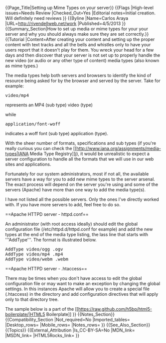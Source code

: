 {{Page_Title|Setting up Mime Types on your server}}
{{Flags
|High-level issues=Needs Review
|Checked_Out=Yes
|Editorial notes=Initial creation. Will definitely need reviews
}}
{{Byline
|Name=Carlos Araya
|URL=http://rivendellweb.net/work
|Published=4/5/2013
}}
{{Summary_Section|How to set up media  or mime types for your your server and why you should always make sure they are set correctly.}}
{{Tutorial
|Content=After creating your content and setting up the proper content with text tracks and all the bells and whistles only to have your users report that it doesn't play for them.  You wreck your head for a few days and then discover that your server is not set up to properly handle the new video (or audio or any other type of content)  media types (also known as mime types.)

The media types help both servers and browsers to identify the kind of resource being asked for by the browser and served by the server. Take for example:

<pre>video/mp4</pre>

represents an MP4 (sub type) video (type)

while

<pre>application/font-woff</pre>

indicates a woff font (sub type) application (type). 

With the sheer number of formats, specifications and sub types (if you're really curious you can check the [[http://www.iana.org/assignments/media-types|IANA Media Type Registry]]j), it would be unrealistic to expect a server configuration to handle all the formats that we will use in our web sites and applications. 

Fortunately for our system administrators, most if not all, the available servers have a way for you to add new mime types to the server arsenal. The exact process will depend on the server you're using and some of the servers (Apache) have more than one way to add the media type(s). 

I have not listed all the possible servers. Only the ones I've directly worked with. If you have more servers to add, feel free to do so. 


==Apache HTTPD server - httpd.conf==

An administrator (with root access ideally) should edit the global configuration file (/etc/httpd.d/httpd.conf for example) and add the new types at the end of the media type listing, the lass line that starts with '''AddType'''.  The format is illustrated below. 

<pre>AddType video/ogg .ogv
AddType video/mp4 .mp4
AddType video/webm .webm</pre>


==Apache HTTPD server - .htaccess==

There may be times when you don't have access to edit the global configuration file or may want to make an exception by changing the global settings. In this instances Apache will allow you to create a special file (.htaccess) in the directory and add configuration directives that will apply only to that directory tree.

The sample below is a part of the [[https://raw.github.com/h5bp/html5-boilerplate/|HTML5 Boilerplate]]
}}
{{Notes_Section}}
{{Compatibility_Section
|Not_required=No
|Imported_tables=
|Desktop_rows=
|Mobile_rows=
|Notes_rows=
}}
{{See_Also_Section}}
{{Topics}}
{{External_Attribution
|Is_CC-BY-SA=No
|MDN_link=
|MSDN_link=
|HTML5Rocks_link=
}}